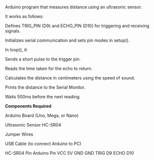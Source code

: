  Arduino program that measures distance using an ultrasonic sensor.
 
 It works as follows:

Defines TRIG_PIN (D9) and ECHO_PIN (D10) for triggering and receiving signals.

Initializes serial communication and sets pin modes in setup().

In loop(), it:

Sends a short pulse to the trigger pin.

Reads the time taken for the echo to return.

Calculates the distance in centimeters using the speed of sound.

Prints the distance to the Serial Monitor.

Waits 500ms before the next reading.

**Components Required**

Arduino Board (Uno, Mega, or Nano)

Ultrasonic Sensor HC-SR04

Jumper Wires

USB Cable (to connect Arduino to PC)

HC-SR04 Pin	Arduino Pin
VCC	    5V
GND    	GND
TRIG   	D9
ECHO	  D10
